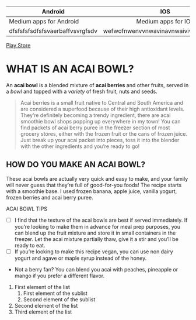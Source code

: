 Android | IOS | Windows
--- | :---: | ---:
Medium apps for Android | Medium apps for IOS | Medium apps for Windows
dfsfsfsfsdfsfsvaerbaffvsvrgfsdv | wefwofnwenvvnwavinavnwaiviwrvwivwrivhh | wofnwofnooeirvnwovonwovrnowvonwrovnai
[Play Store](https://play.google.com/store?gl=AT)




# WHAT IS AN ACAI BOWL?
An **acai bowl** is a blended mixture of __acai berries__ and other fruits, served in a _bowl_ and topped with a *variety* of fresh fruit, nuts and seeds.

> Acai berries is a small fruit native to Central and South America and are considered a superfood because of their high antioxidant levels. They’re definitely becoming a trendy ingredient, there are acai smoothie bowl shops popping up everywhere in my town! You can find packets of acai berry puree in the freezer section of most grocery stores, either with the frozen fruit or the cans of frozen juice. Just break up your acai packet into pieces, toss it into the blender with the other ingredients and you’re ready to go!

## HOW DO YOU MAKE AN ACAI BOWL?
These acai bowls are actually very quick and easy to make, and your family will never guess that they’re full of good-for-you foods! The recipe starts with a smoothie base. I used frozen banana, apple juice, vanilla yogurt, frozen berries and acai berry puree.

ACAI BOWL TIPS
- [ ] I find that the texture of the acai bowls are best if served immediately. If you’re looking to make them in advance for meal prep purposes, you can blend up the fruit mixture and store it in small containers in the freezer. Let the acai mixture partially thaw, give it a stir and you’ll be ready to eat.
- [ ] If you’re looking to make this recipe vegan, you can use non dairy yogurt and agave or maple syrup instead of the honey.
- Not a berry fan? You can blend you acai with peaches, pineapple or mango if you prefer a different flavor.

1. First element of the list
   1. First element of the sublist
   2. Second element of the sublist
2. Second element of the list
3. Third element of the list
